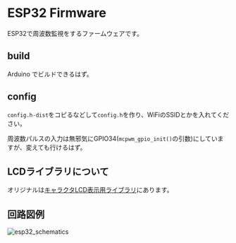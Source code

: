# ESP32 Firmware

ESP32で周波数監視をするファームウェアです。

## build

Arduino でビルドできるはず。

## config

`config.h-dist`をコピるなどして`config.h`を作り、WiFiのSSIDとかを入れてください。

周波数パルスの入力は無邪気にGPIO34(`mcpwm_gpio_init()`の引数)にしていますが、変えても行けるはず。

## LCDライブラリについて

オリジナルは[キャラクタLCD表示用ライブラリ](http://www.inoshita.jp/freo/view/396)にあります。

## 回路図例

![esp32_schematics](https://user-images.githubusercontent.com/1270667/155192913-923ecf8e-ce2f-4f25-bd33-b7053d709d4b.png)
